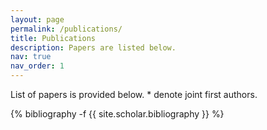 ```yaml
---
layout: page
permalink: /publications/
title: Publications
description: Papers are listed below.
nav: true
nav_order: 1
---
```



List of papers is provided below. * denote joint first authors.

<!-- _pages/publications.md -->
<div class="publications">

{% bibliography -f {{ site.scholar.bibliography }} %}

</div>
